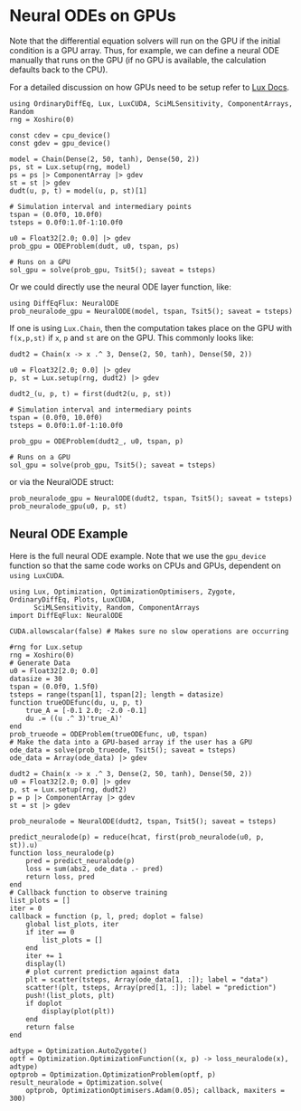 # Neural ODEs on GPUs

Note that the differential equation solvers will run on the GPU if the initial
condition is a GPU array. Thus, for example, we can define a neural ODE manually
that runs on the GPU (if no GPU is available, the calculation defaults back to the CPU).

For a detailed discussion on how GPUs need to be setup refer to
[Lux Docs](https://lux.csail.mit.edu/stable/manual/gpu_management).

```@example gpu
using OrdinaryDiffEq, Lux, LuxCUDA, SciMLSensitivity, ComponentArrays, Random
rng = Xoshiro(0)

const cdev = cpu_device()
const gdev = gpu_device()

model = Chain(Dense(2, 50, tanh), Dense(50, 2))
ps, st = Lux.setup(rng, model)
ps = ps |> ComponentArray |> gdev
st = st |> gdev
dudt(u, p, t) = model(u, p, st)[1]

# Simulation interval and intermediary points
tspan = (0.0f0, 10.0f0)
tsteps = 0.0f0:1.0f-1:10.0f0

u0 = Float32[2.0; 0.0] |> gdev
prob_gpu = ODEProblem(dudt, u0, tspan, ps)

# Runs on a GPU
sol_gpu = solve(prob_gpu, Tsit5(); saveat = tsteps)
```

Or we could directly use the neural ODE layer function, like:

```@example gpu
using DiffEqFlux: NeuralODE
prob_neuralode_gpu = NeuralODE(model, tspan, Tsit5(); saveat = tsteps)
```

If one is using `Lux.Chain`, then the computation takes place on the GPU with
`f(x,p,st)` if `x`, `p` and `st` are on the GPU. This commonly looks like:

```@example gpu
dudt2 = Chain(x -> x .^ 3, Dense(2, 50, tanh), Dense(50, 2))

u0 = Float32[2.0; 0.0] |> gdev
p, st = Lux.setup(rng, dudt2) |> gdev

dudt2_(u, p, t) = first(dudt2(u, p, st))

# Simulation interval and intermediary points
tspan = (0.0f0, 10.0f0)
tsteps = 0.0f0:1.0f-1:10.0f0

prob_gpu = ODEProblem(dudt2_, u0, tspan, p)

# Runs on a GPU
sol_gpu = solve(prob_gpu, Tsit5(); saveat = tsteps)
```

or via the NeuralODE struct:

```@example gpu
prob_neuralode_gpu = NeuralODE(dudt2, tspan, Tsit5(); saveat = tsteps)
prob_neuralode_gpu(u0, p, st)
```

## Neural ODE Example

Here is the full neural ODE example. Note that we use the `gpu_device` function so that the
same code works on CPUs and GPUs, dependent on `using LuxCUDA`.

```@example gpu
using Lux, Optimization, OptimizationOptimisers, Zygote, OrdinaryDiffEq, Plots, LuxCUDA,
      SciMLSensitivity, Random, ComponentArrays
import DiffEqFlux: NeuralODE

CUDA.allowscalar(false) # Makes sure no slow operations are occurring

#rng for Lux.setup
rng = Xoshiro(0)
# Generate Data
u0 = Float32[2.0; 0.0]
datasize = 30
tspan = (0.0f0, 1.5f0)
tsteps = range(tspan[1], tspan[2]; length = datasize)
function trueODEfunc(du, u, p, t)
    true_A = [-0.1 2.0; -2.0 -0.1]
    du .= ((u .^ 3)'true_A)'
end
prob_trueode = ODEProblem(trueODEfunc, u0, tspan)
# Make the data into a GPU-based array if the user has a GPU
ode_data = solve(prob_trueode, Tsit5(); saveat = tsteps)
ode_data = Array(ode_data) |> gdev

dudt2 = Chain(x -> x .^ 3, Dense(2, 50, tanh), Dense(50, 2))
u0 = Float32[2.0; 0.0] |> gdev
p, st = Lux.setup(rng, dudt2)
p = p |> ComponentArray |> gdev
st = st |> gdev

prob_neuralode = NeuralODE(dudt2, tspan, Tsit5(); saveat = tsteps)

predict_neuralode(p) = reduce(hcat, first(prob_neuralode(u0, p, st)).u)
function loss_neuralode(p)
    pred = predict_neuralode(p)
    loss = sum(abs2, ode_data .- pred)
    return loss, pred
end
# Callback function to observe training
list_plots = []
iter = 0
callback = function (p, l, pred; doplot = false)
    global list_plots, iter
    if iter == 0
        list_plots = []
    end
    iter += 1
    display(l)
    # plot current prediction against data
    plt = scatter(tsteps, Array(ode_data[1, :]); label = "data")
    scatter!(plt, tsteps, Array(pred[1, :]); label = "prediction")
    push!(list_plots, plt)
    if doplot
        display(plot(plt))
    end
    return false
end

adtype = Optimization.AutoZygote()
optf = Optimization.OptimizationFunction((x, p) -> loss_neuralode(x), adtype)
optprob = Optimization.OptimizationProblem(optf, p)
result_neuralode = Optimization.solve(
    optprob, OptimizationOptimisers.Adam(0.05); callback, maxiters = 300)
```
